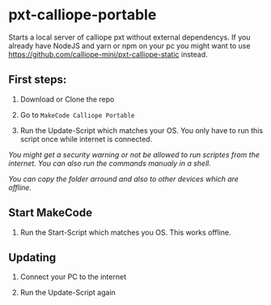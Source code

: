 # pxt-calliope-portable

Starts a local server of calliope pxt without external dependencys.
If you already have NodeJS and yarn or npm on your pc you might want to use https://github.com/calliope-mini/pxt-calliope-static instead.

## First steps:

1) Download or Clone the repo

2) Go to `MakeCode Calliope Portable`

3) Run the Update-Script which matches your OS. You only have to run this script once while internet is connected.

*You might get a security warning or not be allowed to run scriptes from the internet. You can also run the commands manualy in a shell.*

*You can copy the folder arround and also to other devices which are offline.*

## Start MakeCode

1) Run the Start-Script which matches you OS. This works offline.



## Updating

1) Connect your PC to the internet

2) Run the Update-Script again
